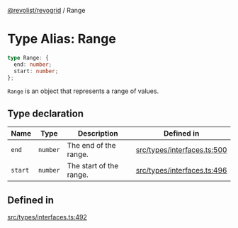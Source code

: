 [@revolist/revogrid](README.md) / Range

# Type Alias: Range

```ts
type Range: {
  end: number;
  start: number;
};
```

`Range` is an object that represents a range of values.

## Type declaration

| Name | Type | Description | Defined in |
| ------ | ------ | ------ | ------ |
| `end` | `number` | The end of the range. | [src/types/interfaces.ts:500](https://github.com/revolist/revogrid/blob/a849a2bedd405f9be6994ce2465b998f17fd214c/src/types/interfaces.ts#L500) |
| `start` | `number` | The start of the range. | [src/types/interfaces.ts:496](https://github.com/revolist/revogrid/blob/a849a2bedd405f9be6994ce2465b998f17fd214c/src/types/interfaces.ts#L496) |

## Defined in

[src/types/interfaces.ts:492](https://github.com/revolist/revogrid/blob/a849a2bedd405f9be6994ce2465b998f17fd214c/src/types/interfaces.ts#L492)
